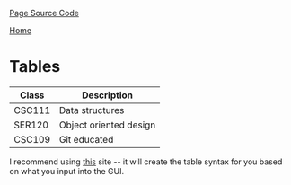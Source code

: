 [Page Source Code](https://github.com/CSC109/MarkdownWebsite/blob/master/tables.md)

[Home](./index.md)

# Tables

| Class    | Description            |
| -------- | ---------------------- |
| CSC111   | Data structures        |
| SER120   | Object oriented design |
| CSC109   | Git educated           |

I recommend using [this](https://www.tablesgenerator.com/markdown_tables) site -- it will create the table syntax for you based on what you input into the GUI.